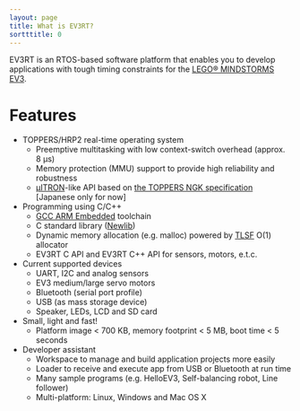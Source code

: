 ```yaml
---
layout: page
title: What is EV3RT?
sortttitle: 0
---
```


EV3RT is an RTOS-based software platform that enables you to develop applications with tough timing constraints for the [LEGO® MINDSTORMS EV3](http://www.lego.com/en-us/mindstorms/products/31313-mindstorms-ev3).

# Features

* TOPPERS/HRP2 real-time operating system
  - Preemptive multitasking with low context-switch overhead (approx. 8 μs)
  - Memory protection (MMU) support to provide high reliability and robustness
  - [µITRON](https://en.wikipedia.org/wiki/ITRON_project)-like API based on [the TOPPERS NGK specification](https://www.toppers.jp/docs/tech/ngki_spec-171.pdf) [Japanese only for now]
* Programming using C/C++
  - [GCC ARM Embedded](https://launchpad.net/gcc-arm-embedded) toolchain
  - C standard library ([Newlib](http://www.sourceware.org/newlib/))
  - Dynamic memory allocation (e.g. malloc) powered by [TLSF](http://www.gii.upv.es/tlsf/) O(1) allocator
  - EV3RT C API and EV3RT C++ API for sensors, motors, e.t.c.
* Current supported devices
  - UART, I2C and analog sensors
  - EV3 medium/large servo motors
  - Bluetooth (serial port profile)
  - USB (as mass storage device)
  - Speaker, LEDs, LCD and SD card
* Small, light and fast!
  - Platform image < 700 KB, memory footprint < 5 MB, boot time < 5 seconds
* Developer assistant
  - Workspace to manage and build application projects more easily
  - Loader to receive and execute app from USB or Bluetooth at run time
  - Many sample programs (e.g. HelloEV3, Self-balancing robot, Line follower)
  - Multi-platform: Linux, Windows and Mac OS X


